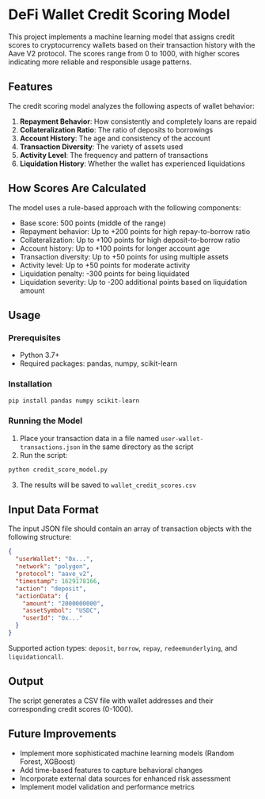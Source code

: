 # DeFi Wallet Credit Scoring Model

This project implements a machine learning model that assigns credit scores to cryptocurrency wallets based on their transaction history with the Aave V2 protocol. The scores range from 0 to 1000, with higher scores indicating more reliable and responsible usage patterns.

## Features

The credit scoring model analyzes the following aspects of wallet behavior:

1. **Repayment Behavior**: How consistently and completely loans are repaid
2. **Collateralization Ratio**: The ratio of deposits to borrowings
3. **Account History**: The age and consistency of the account
4. **Transaction Diversity**: The variety of assets used
5. **Activity Level**: The frequency and pattern of transactions
6. **Liquidation History**: Whether the wallet has experienced liquidations

## How Scores Are Calculated

The model uses a rule-based approach with the following components:

- Base score: 500 points (middle of the range)
- Repayment behavior: Up to +200 points for high repay-to-borrow ratio
- Collateralization: Up to +100 points for high deposit-to-borrow ratio
- Account history: Up to +100 points for longer account age
- Transaction diversity: Up to +50 points for using multiple assets
- Activity level: Up to +50 points for moderate activity
- Liquidation penalty: -300 points for being liquidated
- Liquidation severity: Up to -200 additional points based on liquidation amount

## Usage

### Prerequisites

- Python 3.7+
- Required packages: pandas, numpy, scikit-learn

### Installation

```bash
pip install pandas numpy scikit-learn
```

### Running the Model

1. Place your transaction data in a file named `user-wallet-transactions.json` in the same directory as the script
2. Run the script:

```bash
python credit_score_model.py
```

3. The results will be saved to `wallet_credit_scores.csv`

## Input Data Format

The input JSON file should contain an array of transaction objects with the following structure:

```json
{
  "userWallet": "0x...",
  "network": "polygon",
  "protocol": "aave_v2",
  "timestamp": 1629178166,
  "action": "deposit",
  "actionData": {
    "amount": "2000000000",
    "assetSymbol": "USDC",
    "userId": "0x..."
  }
}
```

Supported action types: `deposit`, `borrow`, `repay`, `redeemunderlying`, and `liquidationcall`.

## Output

The script generates a CSV file with wallet addresses and their corresponding credit scores (0-1000).

## Future Improvements

- Implement more sophisticated machine learning models (Random Forest, XGBoost)
- Add time-based features to capture behavioral changes
- Incorporate external data sources for enhanced risk assessment
- Implement model validation and performance metrics